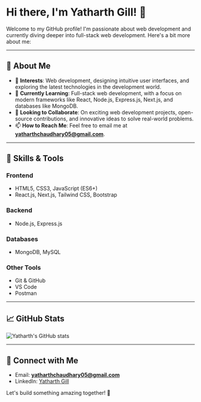 # Hi there, I'm Yatharth Gill! 👋

Welcome to my GitHub profile! I'm passionate about web development and currently diving deeper into full-stack web development. Here's a bit more about me:

---

## 🌟 About Me

- 👀 **Interests**: Web development, designing intuitive user interfaces, and exploring the latest technologies in the development world.
- 🌱 **Currently Learning**: Full-stack web development, with a focus on modern frameworks like React, Node.js, Express.js, Next.js, and databases like MongoDB.
- 💞️ **Looking to Collaborate**: On exciting web development projects, open-source contributions, and innovative ideas to solve real-world problems.
- 📫 **How to Reach Me**: Feel free to email me at **yatharthchaudhary05@gmail.com**.

---

## 🚀 Skills & Tools

### Frontend
- HTML5, CSS3, JavaScript (ES6+)
- React.js, Next.js, Tailwind CSS, Bootstrap

### Backend
- Node.js, Express.js

### Databases
- MongoDB, MySQL

### Other Tools
- Git & GitHub
- VS Code
- Postman

---

## 📈 GitHub Stats
![Yatharth's GitHub stats](https://github-readme-stats.vercel.app/api?username=yatharthgill&show_icons=true&theme=radical)

---

## 🔗 Connect with Me
- Email: **yatharthchaudhary05@gmail.com**
- LinkedIn: [Yatharth Gill](https://linkedin.com/in/yatharthgill)

Let's build something amazing together! 🚀
